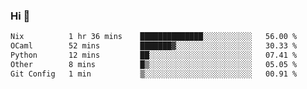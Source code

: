 ### Hi 👋

<!--START_SECTION:waka-->

```txt
Nix          1 hr 36 mins    ██████████████░░░░░░░░░░░   56.00 %
OCaml        52 mins         ███████▓░░░░░░░░░░░░░░░░░   30.33 %
Python       12 mins         ██░░░░░░░░░░░░░░░░░░░░░░░   07.41 %
Other        8 mins          █▒░░░░░░░░░░░░░░░░░░░░░░░   05.05 %
Git Config   1 min           ▒░░░░░░░░░░░░░░░░░░░░░░░░   00.91 %
```

<!--END_SECTION:waka-->
